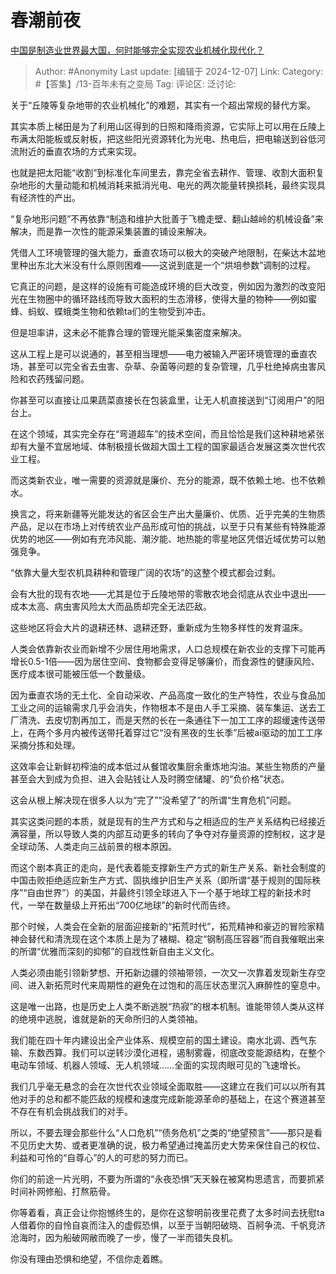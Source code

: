 # 春潮前夜
[中国是制造业世界最大国，何时能够完全实现农业机械化现代化？](https://www.zhihu.com/question/4623385505/answer/49618030274)

> Author: #Anonymity
> Last update: [编辑于 2024-12-07]
> Link:
> Category: #【答集】/13-百年未有之变局 
> Tag: 
> 评论区:
> 泛讨论:

关于“丘陵等复杂地带的农业机械化”的难题，其实有一个超出常规的替代方案。

其实本质上梯田是为了利用山区得到的日照和降雨资源，它实际上可以用在丘陵上布满太阳能板或反射板，把这些阳光资源转化为光电、热电后，把电输送到谷低河流附近的垂直农场的方式来实现。

也就是把太阳能“收割”到标准化车间里去，靠完全省去耕作、管理、收割大面积复杂地形的大量动能和机械消耗来抵消光电、电光的两次能量转换损耗，最终实现具有经济性的产出。

“复杂地形问题”不再依靠“制造和维护大批善于飞檐走壁、翻山越岭的机械设备”来解决，而是靠一次性的能源采集装置的铺设来解决。

凭借人工环境管理的强大能力，垂直农场可以极大的突破产地限制，在柴达木盆地里种出东北大米没有什么原则困难——这说到底是一个“烘培参数”调制的过程。

它真正的问题，是这样的设施有可能造成环境的巨大改变，例如因为激烈的改变阳光在生物圈中的循环路线而导致大面积的生态滑移，使得大量的物种——例如蜜蜂、蚂蚁、蝶蛾类生物和依赖ta们的生物受到冲击。

但是坦率讲，这未必不能靠合理的管理光能采集密度来解决。

这从工程上是可以说通的，甚至相当理想——电力被输入严密环境管理的垂直农场，甚至可以完全省去虫害、杂草、杂菌等问题的复杂管理，几乎杜绝掉病虫害风险和农药残留问题。

你甚至可以直接让瓜果蔬菜直接长在包装盒里，让无人机直接送到“订阅用户”的阳台上。

在这个领域，其实完全存在“弯道超车”的技术空间，而且恰恰是我们这种耕地紧张却有大量不宜居地域、体制极擅长做超大国土工程的国家最适合发展这类次世代农业工程。

而这类新农业，唯一需要的资源就是廉价、充分的能源，既不依赖土地、也不依赖水。

换言之，将来新疆等光能发达的省区会生产出大量廉价、优质、近乎完美的生物质产品，足以在市场上对传统农业产品形成可怕的挑战，以至于只有某些有特殊能源优势的地区——例如有充沛风能、潮汐能、地热能的零星地区凭借近域优势可以勉强竞争。

“依靠大量大型农机具耕种和管理广阔的农场”的这整个模式都会过剩。

会有大批的现有农地——尤其是位于丘陵地带的零散农地会彻底从农业中退出——成本太高、病虫害风险太大而品质却完全无法匹敌。

这些地区将会大片的退耕还林、退耕还野，重新成为生物多样性的发育温床。

人类会依靠新农业而新增不少居住用地需求，人口总规模在新农业的支撑下可能再增长0.5-1倍——因为居住空间、食物都会变得足够廉价，而食源性的健康风险、医疗成本很可能被压低一个数量级。

因为垂直农场的无土化、全自动采收、产品高度一致化的生产特性，农业与食品加工业之间的运输需求几乎会消失，作物根本不是由人手工采摘、装车集运、送去工厂清洗、去皮切割再加工，而是天然的长在一条通往下一加工工序的超缓速传送带上，在两个多月内被传送带托着穿过它“没有黑夜的生长季”后被ai驱动的加工工序采摘分拣和处理。

这效率会让新鲜初榨油的成本低过从餐馆收集厨余重炼地沟油。某些生物质的产量甚至会大到成为负担、进入会贴钱让人及时腾空储罐、的“负价格”状态。

这会从根上解决现在很多人以为“完了”“没希望了”的所谓“生育危机”问题。

其实这类问题的本质，就是现有的生产方式和与之相适应的生产关系结构已经接近满容量，所以导致人类的内部互动更多的转向了争夺对存量资源的控制权，这才是全球动荡、人类走向三战前景的根本原因。

而这个剧本真正的走向，是代表着能支撑新生产方式的新生产关系、新社会制度的中国击败拒绝适应新生产方式、固执维护旧生产关系（即所谓“基于规则的国际秩序”“自由世界”）的美国，并最终引领全球进入下一个基于地球工程的新技术时代，一举在数量级上开拓出“700亿地球”的新时代而告终。

那个时候，人类会在全新的层面迎接新的“拓荒时代”，拓荒精神和豪迈的冒险家精神会替代和清洗现在这个本质上是为了裱糊、稳定“钢制高压容器”而自我催眠出来的所谓“优雅而深刻的抑郁”的自戕性新自由主义文化。

人类必须由能引领新梦想、开拓新边疆的领袖带领，一次又一次靠着发现新生存空间、进入新拓荒时代来周期性的避免在过饱和的高压状态里沉入麻醉性的窒息中。

这是唯一出路，也是历史上人类不断逃脱“热寂”的根本机制。谁能带领人类从这样的绝境中逃脱，谁就是新的天命所归的人类领袖。

我们能在四十年内建设出全产业体系、规模空前的国土建设。南水北调、西气东输、东数西算。我们可以逆转沙漠化进程，遏制雾霾，彻底改变能源结构，在整个电动车领域、机器人领域、无人机领域……全面的实现肉眼可见的飞速增长。

我们几乎毫无悬念的会在次世代农业领域全面取胜——这建立在我们可以以所有其他对手的总和都不能匹敌的规模和速度完成新能源革命的基础上，在这个赛道甚至不存在有机会挑战我们的对手。

所以，不要去理会那些什么“人口危机”“债务危机”之类的“绝望预言”——那只是看不见历史大势、或者更准确的说，极力希望通过掩盖历史大势来保住自己的权位、利益和可怜的“自尊心”的人的可悲的努力而已。

你们的前途一片光明，不要为所谓的“永夜恐惧”天天躲在被窝构思遗言，而要抓紧时间补网修船、打熬筋骨。

你等着看，真正会让你抱憾终生的，是你在这黎明前夜里花费了太多时间去抚慰ta人借着你的自怜自哀而注入的虚假恐惧，以至于当朝阳破晓、百舸争流、千帆竞济沧海时，因为船破网敝而晚了一步，慢了一半而错失良机。

你没有理由恐惧和绝望，不信你走着瞧。